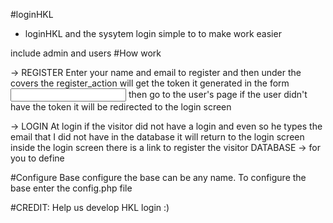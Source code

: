 #loginHKL
- loginHKL  and the sysytem login simple to to make work easier

include admin and users
#How work
 
 
 
 
 
 -> REGISTER
 Enter your name and email to register and then under the covers the register_action will get the token it generated in the form <input typer="hidden">
then go to the user's page if the user didn't have the token it will be redirected to the login screen






 -> LOGIN
At login if the visitor did not have a login and even so he types the email that I did not have in the database it will return to the login screen inside the login screen there is a link to register the visitor
DATABASE
 -> for you to define
 
 #Configure Base 
 configure the base can be any name. To configure the base enter the config.php file
 
 #CREDIT: 
 Help us develop HKL login :)
